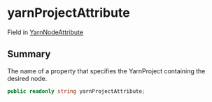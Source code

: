 # yarnProjectAttribute

Field in [YarnNodeAttribute](./)

## Summary

The name of a property that specifies the YarnProject containing the desired node.

```csharp
public readonly string yarnProjectAttribute;
```
